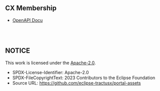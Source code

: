 ## CX Membership

- [OpenAPI Docu](./01.%20Open%20API.md)

<br>
<br>

## NOTICE

This work is licensed under the [Apache-2.0](https://www.apache.org/licenses/LICENSE-2.0).

- SPDX-License-Identifier: Apache-2.0
- SPDX-FileCopyrightText: 2023 Contributors to the Eclipse Foundation
- Source URL: https://github.com/eclipse-tractusx/portal-assets
